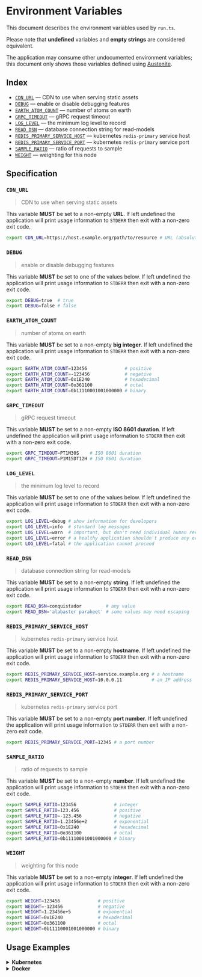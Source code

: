 # Environment Variables

This document describes the environment variables used by `run.ts`.

Please note that **undefined** variables and **empty strings** are considered
equivalent.

The application may consume other undocumented environment variables; this
document only shows those variables defined using [Austenite].

[austenite]: https://github.com/eloquent/austenite

## Index

- [`CDN_URL`](#CDN_URL) — CDN to use when serving static assets
- [`DEBUG`](#DEBUG) — enable or disable debugging features
- [`EARTH_ATOM_COUNT`](#EARTH_ATOM_COUNT) — number of atoms on earth
- [`GRPC_TIMEOUT`](#GRPC_TIMEOUT) — gRPC request timeout
- [`LOG_LEVEL`](#LOG_LEVEL) — the minimum log level to record
- [`READ_DSN`](#READ_DSN) — database connection string for read-models
- [`REDIS_PRIMARY_SERVICE_HOST`](#REDIS_PRIMARY_SERVICE_HOST) — kubernetes `redis-primary` service host
- [`REDIS_PRIMARY_SERVICE_PORT`](#REDIS_PRIMARY_SERVICE_PORT) — kubernetes `redis-primary` service port
- [`SAMPLE_RATIO`](#SAMPLE_RATIO) — ratio of requests to sample
- [`WEIGHT`](#WEIGHT) — weighting for this node

## Specification

### `CDN_URL`

> CDN to use when serving static assets

This variable **MUST** be set to a non-empty **URL**.
If left undefined the application will print usage information to `STDERR` then
exit with a non-zero exit code.

```sh
export CDN_URL=https://host.example.org/path/to/resource # URL (absolute)
```

### `DEBUG`

> enable or disable debugging features

This variable **MUST** be set to one of the values below.
If left undefined the application will print usage information to `STDERR` then
exit with a non-zero exit code.

```sh
export DEBUG=true  # true
export DEBUG=false # false
```

### `EARTH_ATOM_COUNT`

> number of atoms on earth

This variable **MUST** be set to a non-empty **big integer**.
If left undefined the application will print usage information to `STDERR` then
exit with a non-zero exit code.

```sh
export EARTH_ATOM_COUNT=123456              # positive
export EARTH_ATOM_COUNT=-123456             # negative
export EARTH_ATOM_COUNT=0x1E240             # hexadecimal
export EARTH_ATOM_COUNT=0o361100            # octal
export EARTH_ATOM_COUNT=0b11110001001000000 # binary
```

### `GRPC_TIMEOUT`

> gRPC request timeout

This variable **MUST** be set to a non-empty **ISO 8601 duration**.
If left undefined the application will print usage information to `STDERR` then
exit with a non-zero exit code.

```sh
export GRPC_TIMEOUT=PT1M30S    # ISO 8601 duration
export GRPC_TIMEOUT=P1M15DT12H # ISO 8601 duration
```

### `LOG_LEVEL`

> the minimum log level to record

This variable **MUST** be set to one of the values below.
If left undefined the application will print usage information to `STDERR` then
exit with a non-zero exit code.

```sh
export LOG_LEVEL=debug # show information for developers
export LOG_LEVEL=info  # standard log messages
export LOG_LEVEL=warn  # important, but don't need individual human review
export LOG_LEVEL=error # a healthy application shouldn't produce any errors
export LOG_LEVEL=fatal # the application cannot proceed
```

### `READ_DSN`

> database connection string for read-models

This variable **MUST** be set to a non-empty **string**.
If left undefined the application will print usage information to `STDERR` then
exit with a non-zero exit code.

```sh
export READ_DSN=conquistador         # any value
export READ_DSN='alabaster parakeet' # some values may need escaping
```

### `REDIS_PRIMARY_SERVICE_HOST`

> kubernetes `redis-primary` service host

This variable **MUST** be set to a non-empty **hostname**.
If left undefined the application will print usage information to `STDERR` then
exit with a non-zero exit code.

```sh
export REDIS_PRIMARY_SERVICE_HOST=service.example.org # a hostname
export REDIS_PRIMARY_SERVICE_HOST=10.0.0.11           # an IP address
```

### `REDIS_PRIMARY_SERVICE_PORT`

> kubernetes `redis-primary` service port

This variable **MUST** be set to a non-empty **port number**.
If left undefined the application will print usage information to `STDERR` then
exit with a non-zero exit code.

```sh
export REDIS_PRIMARY_SERVICE_PORT=12345 # a port number
```

### `SAMPLE_RATIO`

> ratio of requests to sample

This variable **MUST** be set to a non-empty **number**.
If left undefined the application will print usage information to `STDERR` then
exit with a non-zero exit code.

```sh
export SAMPLE_RATIO=123456              # integer
export SAMPLE_RATIO=123.456             # positive
export SAMPLE_RATIO=-123.456            # negative
export SAMPLE_RATIO=1.23456e+2          # exponential
export SAMPLE_RATIO=0x1E240             # hexadecimal
export SAMPLE_RATIO=0o361100            # octal
export SAMPLE_RATIO=0b11110001001000000 # binary
```

### `WEIGHT`

> weighting for this node

This variable **MUST** be set to a non-empty **integer**.
If left undefined the application will print usage information to `STDERR` then
exit with a non-zero exit code.

```sh
export WEIGHT=123456              # positive
export WEIGHT=-123456             # negative
export WEIGHT=1.23456e+5          # exponential
export WEIGHT=0x1E240             # hexadecimal
export WEIGHT=0o361100            # octal
export WEIGHT=0b11110001001000000 # binary
```

## Usage Examples

<details><summary><strong>Kubernetes</strong></summary><br>

This example shows how to define the environment variables needed by `run.ts`
on a [Kubernetes container] within a Kubenetes deployment manifest.

[kubernetes container]: https://kubernetes.io/docs/tasks/inject-data-application/define-environment-variable-container/#define-an-environment-variable-for-a-container

```yaml
apiVersion: apps/v1
kind: Deployment
metadata:
  name: example-deployment
spec:
  template:
    spec:
      containers:
        - name: example-container
          env:
            - name: CDN_URL # CDN to use when serving static assets
              value: "https://host.example.org/path/to/resource"
            - name: DEBUG # enable or disable debugging features
              value: "true"
            - name: EARTH_ATOM_COUNT # number of atoms on earth
              value: "123456"
            - name: GRPC_TIMEOUT # gRPC request timeout
              value: "PT1M30S"
            - name: LOG_LEVEL # the minimum log level to record
              value: "debug"
            - name: READ_DSN # database connection string for read-models
              value: "conquistador"
            - name: REDIS_PRIMARY_SERVICE_HOST # kubernetes `redis-primary` service host
              value: "service.example.org"
            - name: REDIS_PRIMARY_SERVICE_PORT # kubernetes `redis-primary` service port
              value: "12345"
            - name: SAMPLE_RATIO # ratio of requests to sample
              value: "123456"
            - name: WEIGHT # weighting for this node
              value: "123456"
```

Alternatively, the environment variables can be defined within a [config map]
then referenced a deployment manifest using `configMapRef`.

[config map]: https://kubernetes.io/docs/tasks/configure-pod-container/configure-pod-configmap/#configure-all-key-value-pairs-in-a-configmap-as-container-environment-variables

```yaml
apiVersion: v1
kind: ConfigMap
metadata:
  name: example-config-map
data:
  CDN_URL: "https://host.example.org/path/to/resource" # CDN to use when serving static assets
  DEBUG: "true" # enable or disable debugging features
  EARTH_ATOM_COUNT: "123456" # number of atoms on earth
  GRPC_TIMEOUT: "PT1M30S" # gRPC request timeout
  LOG_LEVEL: "debug" # the minimum log level to record
  READ_DSN: "conquistador" # database connection string for read-models
  REDIS_PRIMARY_SERVICE_HOST: "service.example.org" # kubernetes `redis-primary` service host
  REDIS_PRIMARY_SERVICE_PORT: "12345" # kubernetes `redis-primary` service port
  SAMPLE_RATIO: "123456" # ratio of requests to sample
  WEIGHT: "123456" # weighting for this node
---
apiVersion: apps/v1
kind: Deployment
metadata:
  name: example-deployment
spec:
  template:
    spec:
      containers:
        - name: example-container
          envFrom:
            - configMapRef:
                name: example-config-map
```

</details>

<details><summary><strong>Docker</strong></summary><br>

This example shows how to define the environment variables needed by `run.ts`
when running as a [Docker service] defined in a Docker compose file.

[docker service]: https://docs.docker.com/compose/environment-variables/#set-environment-variables-in-containers

```yaml
service:
  example-service:
    environment:
      CDN_URL: "https://host.example.org/path/to/resource" # CDN to use when serving static assets
      DEBUG: "true" # enable or disable debugging features
      EARTH_ATOM_COUNT: "123456" # number of atoms on earth
      GRPC_TIMEOUT: "PT1M30S" # gRPC request timeout
      LOG_LEVEL: "debug" # the minimum log level to record
      READ_DSN: "conquistador" # database connection string for read-models
      REDIS_PRIMARY_SERVICE_HOST: "service.example.org" # kubernetes `redis-primary` service host
      REDIS_PRIMARY_SERVICE_PORT: "12345" # kubernetes `redis-primary` service port
      SAMPLE_RATIO: "123456" # ratio of requests to sample
      WEIGHT: "123456" # weighting for this node
```

</details>
